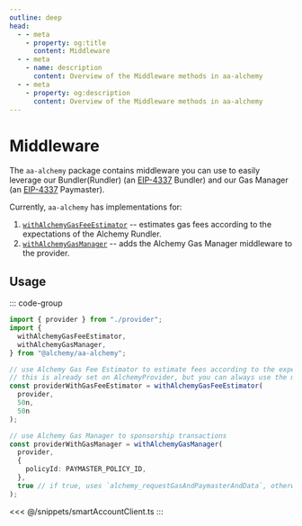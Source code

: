 ```yaml
---
outline: deep
head:
  - - meta
    - property: og:title
      content: Middleware
  - - meta
    - name: description
      content: Overview of the Middleware methods in aa-alchemy
  - - meta
    - property: og:description
      content: Overview of the Middleware methods in aa-alchemy
---
```


# Middleware

The `aa-alchemy` package contains middleware you can use to easily leverage our Bundler(Rundler) (an [EIP-4337](https://eips.ethereum.org/EIPS/eip-4337) Bundler) and our Gas Manager (an [EIP-4337](https://eips.ethereum.org/EIPS/eip-4337) Paymaster).

Currently, `aa-alchemy` has implementations for:

1.  [`withAlchemyGasFeeEstimator`](/packages/aa-alchemy/middleware/withAlchemyGasFeeEstimator) -- estimates gas fees according to the expectations of the Alchemy Rundler.
2.  [`withAlchemyGasManager`](/packages/aa-alchemy/middleware/withAlchemyGasManager) -- adds the Alchemy Gas Manager middleware to the provider.

## Usage

::: code-group

```ts [example.ts]
import { provider } from "./provider";
import {
  withAlchemyGasFeeEstimator,
  withAlchemyGasManager,
} from "@alchemy/aa-alchemy";

// use Alchemy Gas Fee Estimator to estimate fees according to the expectations of the Alchemy Rundler.
// this is already set on AlchemyProvider, but you can always use the middleware directly to create a new instance.
const providerWithGasFeeEstimator = withAlchemyGasFeeEstimator(
  provider,
  50n,
  50n
);

// use Alchemy Gas Manager to sponsorship transactions
const providerWithGasManager = withAlchemyGasManager(
  provider,
  {
    policyId: PAYMASTER_POLICY_ID,
  },
  true // if true, uses `alchemy_requestGasAndPaymasterAndData`, otherwise uses `alchemy_requestPaymasterAndData`
);
```

<<< @/snippets/smartAccountClient.ts
:::
